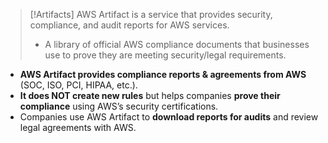 
>[!Artifacts]
>AWS Artifact is a service that provides security, compliance, and audit reports for AWS services.
>- A library of official AWS compliance documents that businesses use to prove they are meeting security/legal requirements.

- **AWS Artifact provides compliance reports & agreements from AWS** (SOC, ISO, PCI, HIPAA, etc.).
- **It does NOT create new rules** but helps companies **prove their compliance** using AWS’s security certifications.
- Companies use AWS Artifact to **download reports for audits** and review legal agreements with AWS.

